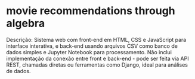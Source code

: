 # movie recommendations through algebra
Descrição: Sistema web com front-end em HTML, CSS e JavaScript para interface interativa, e back-end usando arquivos CSV como banco de dados simples e Jupyter Notebook para processamento. Não inclui implementação da conexão entre front e back-end - pode ser feita via API REST, chamadas diretas ou ferramentas como Django, ideal para análises de dados.
